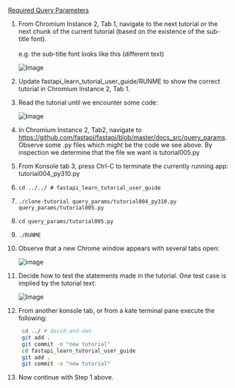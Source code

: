 [Required Query Parameters](https://fastapi.tiangolo.com/tutorial/query-params/#required-query-parameters)


1. From Chromium Instance 2, Tab 1, navigate to the next tutorial or the next chunk of the current tutorial (based on the existence of the sub-title font).
     <br><br>e.g. the sub-title font looks like this (different text)

     ![Image](https://github.com/user-attachments/assets/87a516aa-6cf3-4bd5-a5a3-f9e01148cadb)

2. Update fastapi_learn_tutorial_user_guide/RUNME to show the correct tutorial in Chromium Instance 2, Tab 1.
3. Read the tutorial until we encounter some code:

     ![Image](https://github.com/user-attachments/assets/eab3c212-b07c-4818-a331-6033fd0af548)

4. In Chromium Instance 2, Tab2, navigate to https://github.com/fastapi/fastapi/blob/master/docs_src/query_params.  Observe some .py files which might be the code we see above. By inspection we determine that the file we want is tutorial005.py
5.  From Konsole tab 3, press Ctrl-C to terminate the currently running app: tutorial004_py310.py
6.  `cd ../../ # fastapi_learn_tutorial_user_guide`
7. `./clone-tutorial query_params/tutorial004_py310.py query_params/tutorial005.py`
8. `cd query_params/tutorial005.py`
9. `./RUNME`
10. Observe that a new Chrome window appears with several tabs open:

     ![image](https://github.com/user-attachments/assets/b5097f1c-88b4-43a7-b31f-c56b0d0917ae)

11. Decide how to test the statements made in the tutorial. One test case is implied by the tutorial text:

     ![Image](https://github.com/user-attachments/assets/606eb18d-4328-40dd-94ea-e976e1aede61)

12. From another konsole tab, or from a kate terminal pane execute the following:
    ```bash
     cd ../ # david-and-dan
     git add .
     git commit -m "new tutorial"
     cd fastapi_learn_tutorial_user_guide
     git add .
     git commit -m "new tutorial"
    ```
20. Now continue with Step 1 above.
